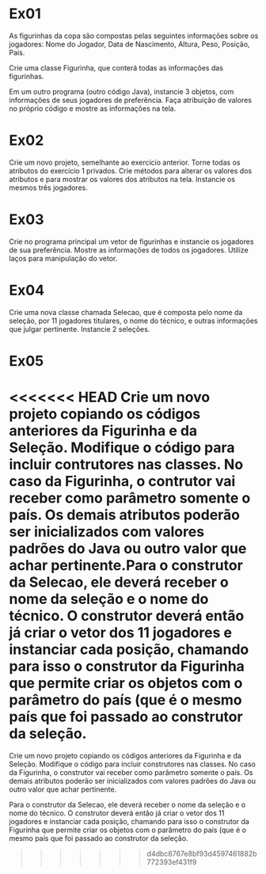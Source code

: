 # Ex01 
As figurinhas da copa são compostas pelas seguintes informações sobre os jogadores: Nome do Jogador, Data de Nascimento, Altura, Peso, Posição, País.

Crie uma classe Figurinha, que conterá todas as informações das figurinhas.

Em um outro programa (outro código Java), instancie 3 objetos, com informações de seus jogadores de preferência. Faça atribuição de valores no próprio código e mostre as informações na tela.

# Ex02
Crie um novo projeto, semelhante ao exercício anterior. Torne todas os atributos do exercício 1 privados. Crie métodos para alterar os valores dos atributos e para mostrar os valores dos atributos na tela.
Instancie os mesmos três jogadores.

# Ex03
Crie no programa principal um vetor de figurinhas e instancie os jogadores de sua preferência. Mostre as informações de todos os jogadores. Utilize laços para manipulação do vetor.

# Ex04
Crie uma nova classe chamada Selecao, que é composta pelo nome da seleção, por 11 jogadores titulares, o nome do técnico, e outras informações que julgar pertinente. Instancie 2 seleções.

# Ex05
<<<<<<< HEAD
Crie um novo projeto copiando os códigos anteriores da Figurinha e da Seleção. Modifique o código para incluir contrutores nas classes. No caso da Figurinha, o contrutor vai receber como parâmetro somente o país.
Os demais atributos poderão ser inicializados com valores padrões do Java ou outro valor que achar pertinente.Para o construtor da Selecao, ele deverá receber o nome da seleção e o nome do técnico. 
O construtor deverá então já criar o vetor dos 11 jogadores e instanciar cada posição, chamando para isso o construtor da Figurinha que permite criar os objetos com o parâmetro do país 
(que é o mesmo país que foi passado ao construtor da seleção.
=======
Crie um novo projeto copiando os códigos anteriores da Figurinha e da Seleção. Modifique o código para incluir construtores nas classes. No caso da Figurinha, o construtor vai receber como parâmetro somente o país. Os demais atributos poderão ser inicializados com valores padrões do Java ou outro valor que achar pertinente.

Para o construtor da Selecao, ele deverá receber o nome da seleção e o nome do técnico. O construtor deverá então já criar o vetor dos 11 jogadores e instanciar cada posição, chamando para isso o construtor da Figurinha que permite criar os objetos com o parâmetro do país (que é o mesmo país que foi passado ao construtor da seleção.
>>>>>>> d4dbc8767e8bf93d4597461882b772393ef431f9
